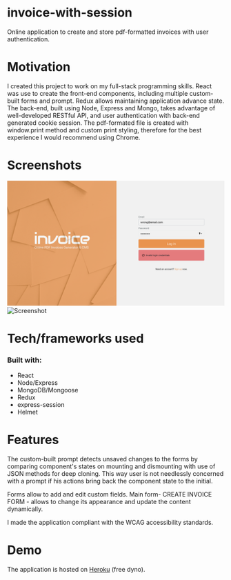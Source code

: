 # invoice-with-session

Online application to create and store pdf-formatted invoices with user authentication.

# Motivation

I created this project to work on my full-stack programming skills. React was use to create the front-end components, including multiple custom-built forms and prompt. Redux allows maintaining application advance state. The back-end, built using Node, Express and Mongo, takes advantage of well-developed RESTful API, and user authentication with back-end generated cookie session. The pdf-formated file is created with window.print method and custom print styling, therefore for the best experience I would recommend using Chrome. 

# Screenshots
![Screenshot](/client/src/imgs/demo_login.png)
![Screenshot](https://k2project.github.io/portfolio/static/media/invoice.32d9cf4f.png)

# Tech/frameworks used

### Built with:
- React
- Node/Express
- MongoDB/Mongoose
- Redux
- express-session
- Helmet


# Features

The custom-built prompt detects unsaved changes to the forms by comparing component's states on mounting and dismounting with use of JSON methods for deep cloning. This way user is not needlessly concerned with a prompt if his actions bring back the component state to the initial.

Forms allow to add and edit custom fields.
Main form- CREATE INVOICE FORM - allows to change its appearance and update the content dynamically.

I made the application compliant with the WCAG accessibility standards.

# Demo

The application is hosted on [Heroku](https://invoice-pdf-generator.herokuapp.com) (free dyno).
